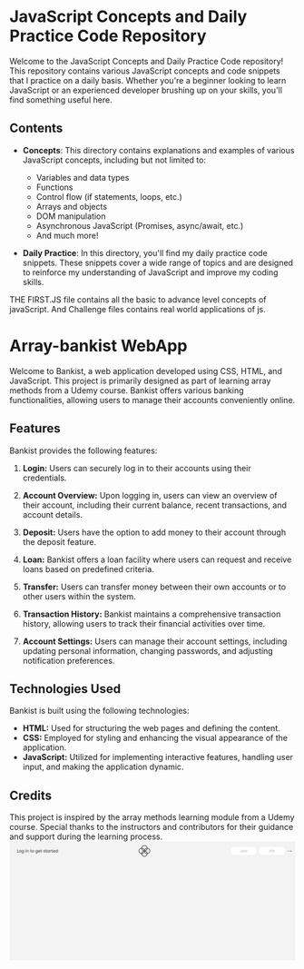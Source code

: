 # JavaScript Concepts and Daily Practice Code Repository

Welcome to the JavaScript Concepts and Daily Practice Code repository! This repository contains various JavaScript concepts and code snippets that I practice on a daily basis. Whether you're a beginner looking to learn JavaScript or an experienced developer brushing up on your skills, you'll find something useful here.

## Contents

- **Concepts**: This directory contains explanations and examples of various JavaScript concepts, including but not limited to:

  - Variables and data types
  - Functions
  - Control flow (if statements, loops, etc.)
  - Arrays and objects
  - DOM manipulation
  - Asynchronous JavaScript (Promises, async/await, etc.)
  - And much more!

- **Daily Practice**: In this directory, you'll find my daily practice code snippets. These snippets cover a wide range of topics and are designed to reinforce my understanding of JavaScript and improve my coding skills.

THE FIRST.JS file contains all the basic to advance level concepts of javaScript.
And Challenge files contains real world applications of js.

# Array-bankist WebApp

Welcome to Bankist, a web application developed using CSS, HTML, and JavaScript. This project is primarily designed as part of learning array methods from a Udemy course. Bankist offers various banking functionalities, allowing users to manage their accounts conveniently online.

## Features

Bankist provides the following features:

1. **Login:** Users can securely log in to their accounts using their credentials.

2. **Account Overview:** Upon logging in, users can view an overview of their account, including their current balance, recent transactions, and account details.

3. **Deposit:** Users have the option to add money to their account through the deposit feature.

4. **Loan:** Bankist offers a loan facility where users can request and receive loans based on predefined criteria.

5. **Transfer:** Users can transfer money between their own accounts or to other users within the system.

6. **Transaction History:** Bankist maintains a comprehensive transaction history, allowing users to track their financial activities over time.

7. **Account Settings:** Users can manage their account settings, including updating personal information, changing passwords, and adjusting notification preferences.

## Technologies Used

Bankist is built using the following technologies:

- **HTML:** Used for structuring the web pages and defining the content.
- **CSS:** Employed for styling and enhancing the visual appearance of the application.
- **JavaScript:** Utilized for implementing interactive features, handling user input, and making the application dynamic.

## Credits

This project is inspired by the array methods learning module from a Udemy course. Special thanks to the instructors and contributors for their guidance and support during the learning process.
![Model](Array-bankist/1.png)
